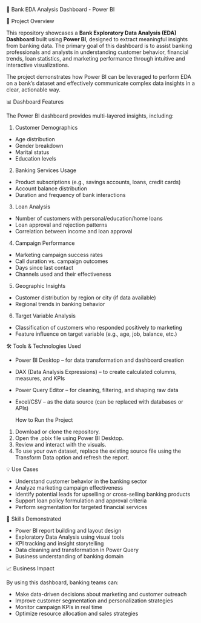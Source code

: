 🏦 Bank EDA Analysis Dashboard - Power BI

 📌 Project Overview

This repository showcases a **Bank Exploratory Data Analysis (EDA) Dashboard** built using **Power BI**, designed to extract meaningful insights from banking data. The primary goal of this dashboard is to assist banking professionals and analysts in understanding customer behavior, financial trends, loan statistics, and marketing performance through intuitive and interactive visualizations.

The project demonstrates how Power BI can be leveraged to perform EDA on a bank’s dataset and effectively communicate complex data insights in a clear, actionable way.

 📊 Dashboard Features

The Power BI dashboard provides multi-layered insights, including:

 1. Customer Demographics

- Age distribution
- Gender breakdown
- Marital status
- Education levels

 2. Banking Services Usage

- Product subscriptions (e.g., savings accounts, loans, credit cards)
- Account balance distribution
- Duration and frequency of bank interactions

 3. Loan Analysis

- Number of customers with personal/education/home loans
- Loan approval and rejection patterns
- Correlation between income and loan approval

 4. Campaign Performance

- Marketing campaign success rates
- Call duration vs. campaign outcomes
- Days since last contact
- Channels used and their effectiveness

 5. Geographic Insights

- Customer distribution by region or city (if data available)
- Regional trends in banking behavior

6. Target Variable Analysis

- Classification of customers who responded positively to marketing
- Feature influence on target variable (e.g., age, job, balance, etc.)




 🛠 Tools & Technologies Used

- Power BI Desktop – for data transformation and dashboard creation
- DAX (Data Analysis Expressions) – to create calculated columns, measures, and KPIs
- Power Query Editor – for cleaning, filtering, and shaping raw data
- Excel/CSV – as the data source (can be replaced with databases or APIs)


  How to Run the Project

1. Download or clone the repository.
2. Open the .pbix file using Power BI Desktop.
3. Review and interact with the visuals.
4. To use your own dataset, replace the existing source file using the Transform Data option and refresh the report.

 💡 Use Cases

- Understand customer behavior in the banking sector
- Analyze marketing campaign effectiveness
- Identify potential leads for upselling or cross-selling banking products
- Support loan policy formulation and approval criteria
- Perform segmentation for targeted financial services

 🎯 Skills Demonstrated

- Power BI report building and layout design
- Exploratory Data Analysis using visual tools
- KPI tracking and insight storytelling
- Data cleaning and transformation in Power Query
- Business understanding of banking domain

 📈 Business Impact

By using this dashboard, banking teams can:

- Make data-driven decisions about marketing and customer outreach
- Improve customer segmentation and personalization strategies
- Monitor campaign KPIs in real time
- Optimize resource allocation and sales strategies

